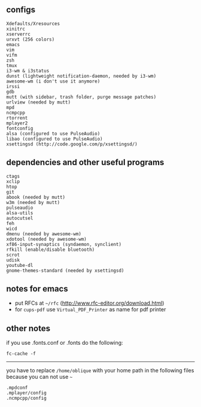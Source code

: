 ## configs
    Xdefaults/Xresources
    xinitrc
    xserverrc
    urxvt (256 colors)
    emacs
    vim
    vifm
    zsh
    tmux
    i3-wm & i3status
    dunst (lightweight notification-daemon, needed by i3-wm)
    awesome-wm (i don't use it anymore)
    irssi
    gdb
    mutt (with sidebar, trash folder, purge message patches)
    urlview (needed by mutt)
    mpd
    ncmpcpp
    rtorrent
    mplayer2
    fontconfig
    alsa (configured to use PulseAudio)
    libao (configured to use PulseAudio)
    xsettingsd (http://code.google.com/p/xsettingsd/)


## dependencies and other useful programs
    ctags
    xclip
    htop
    git
    abook (needed by mutt)
    w3m (needed by mutt)
    pulseaudio
    alsa-utils
    autocutsel
    feh
    wicd
    dmenu (needed by awesome-wm)
    xdotool (needed by awesome-wm)
    xf86-input-synaptics (syndaemon, synclient)
    rfkill (enable/disable bluetooth)
    scrot
    udisk
    youtube-dl
    gnome-themes-standard (needed by xsettingsd)


## notes for emacs
* put RFCs at `~/rfc` (http://www.rfc-editor.org/download.html)
* for `cups-pdf` use `Virtual_PDF_Printer` as name for pdf printer


## other notes
if you use .fonts.conf or .fonts do the following:

    fc-cache -f

----------------------------------------------------------------

you have to replace `/home/oblique` with your home path in the
following files because you can not use `~`

    .mpdconf
    .mplayer/config
    .ncmpcpp/config
